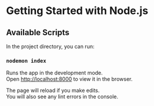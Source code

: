 # Getting Started with Node.js


## Available Scripts

In the project directory, you can run:

### `nodemon index`

Runs the app in the development mode.\
Open [http://localhost:8000](http://localhost:8000) to view it in the browser.

The page will reload if you make edits.\
You will also see any lint errors in the console.